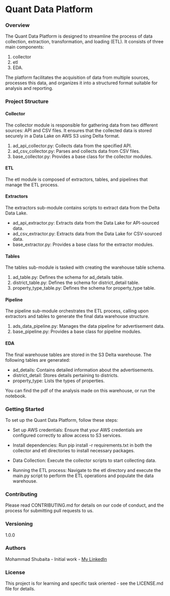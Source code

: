 # Quant Data Platform

### Overview
The Quant Data Platform is designed to streamline the process of data collection, extraction, transformation, and loading (ETL). It consists of three main components: 
1. collector
2. etl
3. EDA. 

The platform facilitates the acquisition of data from multiple sources, processes this data, and organizes it into a structured format suitable for analysis and reporting.

### Project Structure
#### Collector
The collector module is responsible for gathering data from two different sources: API and CSV files.
It ensures that the collected data is stored securely in a Data Lake on AWS S3 using Delta format.

1. ad_api_collector.py: Collects data from the specified API.
2. ad_csv_collector.py: Parses and collects data from CSV files.
3. base_collector.py: Provides a base class for the collector modules.

#### ETL

The etl module is composed of extractors, tables, and pipelines that manage the ETL process.

#### Extractors
The extractors sub-module contains scripts to extract data from the Delta Data Lake.

* ad_api_extractor.py: Extracts data from the Data Lake for API-sourced data.
* ad_csv_extractor.py: Extracts data from the Data Lake for CSV-sourced data.
* base_extractor.py: Provides a base class for the extractor modules.

#### Tables
The tables sub-module is tasked with creating the warehouse table schema.

1. ad_table.py: Defines the schema for ad_details table.
2. district_table.py: Defines the schema for district_detail table.
3. property_type_table.py: Defines the schema for property_type table.

#### Pipeline
The pipeline sub-module orchestrates the ETL process, calling upon extractors and tables to generate the final data warehouse structure.

1. ads_data_pipeline.py: Manages the data pipeline for advertisement data.
2. base_pipeline.py: Provides a base class for pipeline modules.

#### EDA
The final warehouse tables are stored in the S3 Delta warehouse. The following tables are generated:

* ad_details: Contains detailed information about the advertisements.
* district_detail: Stores details pertaining to districts.
* property_type: Lists the types of properties.

You can find the pdf of the analysis made on this warehouse, or run the notebook.

### Getting Started
To set up the Quant Data Platform, follow these steps:

* Set up AWS credentials: Ensure that your AWS credentials are configured correctly to allow access to S3 services.

* Install dependencies: Run pip install -r requirements.txt in both the collector and etl directories to install necessary packages.

* Data Collection: Execute the collector scripts to start collecting data.

* Running the ETL process: Navigate to the etl directory and execute the main.py script to perform the ETL operations and populate the data warehouse.

### Contributing
Please read CONTRIBUTING.md for details on our code of conduct, and the process for submitting pull requests to us.

### Versioning
1.0.0

### Authors
Mohammad Shubaita - Initial work - [My LinkedIn](https://www.linkedin.com/in/mohamadshbaitah/) 

### License
This project is for learning and specific task oriented - see the LICENSE.md file for details.

